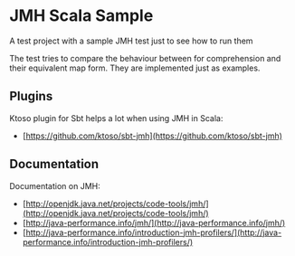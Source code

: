 # JMH Scala Sample

A test project with a sample JMH test just to see how to run them

The test tries to compare the behaviour between for comprehension and their equivalent map form. They are implemented just as examples.

## Plugins

Ktoso plugin for Sbt helps a lot when using JMH in Scala:

* [https://github.com/ktoso/sbt-jmh](https://github.com/ktoso/sbt-jmh)

## Documentation

Documentation on JMH:

* [http://openjdk.java.net/projects/code-tools/jmh/](http://openjdk.java.net/projects/code-tools/jmh/)
* [http://java-performance.info/jmh/](http://java-performance.info/jmh/)
* [http://java-performance.info/introduction-jmh-profilers/](http://java-performance.info/introduction-jmh-profilers/)



